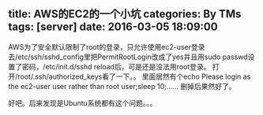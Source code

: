 title: AWS的EC2的一个小坑
categories: By TMs
tags: [server]
date: 2016-03-05 18:09:00
---

AWS为了安全默认限制了root的登录，只允许使用ec2-user登录
去/etc/ssh/sshd_config里把PermitRootLogin改成了yes并且用sudo passwd设置了密码，/etc/init.d/sshd reload后，可是还是没法用root登录。
打开/root/.ssh/authorized_keys看了一下。。
里面居然有个echo Please login as the ec2-user user rather than root user;sleep 10;......
删掉后果然好了。

好吧。后来发现是Ubuntu系统都有这个问题。。。
